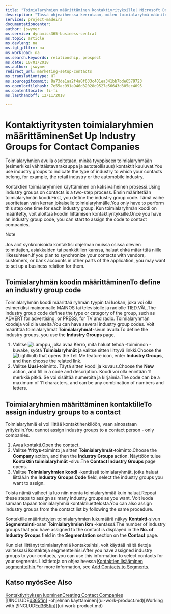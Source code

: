 ```yaml
---
title: "Toimialaryhmien määrittäminen kontaktiyrityksille| Microsoft Docs"
description: "Tässä ohjeaiheessa kerrotaan, miten toimialaryhmä määritetään ja miten sille sitten määritetään kontaktiryhmä, kuten vähittäistavarakauppa tai autoteollisuus."
services: project-madeira
documentationcenter: 
author: jswymer
ms.service: dynamics365-business-central
ms.topic: article
ms.devlang: na
ms.tgt_pltfrm: na
ms.workload: na
ms.search.keywords: relationship, prospect
ms.date: 10/01/2018
ms.author: jswymer
redirect_url: marketing-setup-contacts
ms.translationtype: HT
ms.sourcegitcommit: 8a73de1aa2f4a0f633c401ea341bb7bde6579723
ms.openlocfilehash: 7e55ac991a946d32028d9527e56643d305ec4095
ms.contentlocale: fi-fi
ms.lasthandoff: 12/11/2018

---
```

# <a name="set-up-industry-groups-for-contact-companies"></a><span data-ttu-id="8fdfc-103">Kontaktiyritysten toimialaryhmien määrittäminen</span><span class="sxs-lookup"><span data-stu-id="8fdfc-103">Set Up Industry Groups for Contact Companies</span></span>
<span data-ttu-id="8fdfc-104">Toimialaryhmien avulla osoitetaan, minkä tyyppiseen toimialaryhmään (esimerkiksi vähittäistavarakauppa ja autoteollisuus) kontaktit kuuluvat.</span><span class="sxs-lookup"><span data-stu-id="8fdfc-104">You use industry groups to indicate the type of industry to which your contacts belong, for example, the retail industry or the automobile industry.</span></span>

<span data-ttu-id="8fdfc-105">Kontaktien toimialaryhmien käyttäminen on kaksivaiheinen prosessi.</span><span class="sxs-lookup"><span data-stu-id="8fdfc-105">Using industry groups on contacts is a two-step process.</span></span> <span data-ttu-id="8fdfc-106">Ensin määritetään toimialaryhmän koodi.</span><span class="sxs-lookup"><span data-stu-id="8fdfc-106">First, you define the industry group code.</span></span> <span data-ttu-id="8fdfc-107">Tämä vaihe suoritetaan vain kerran jokaiselle toimialaryhmälle.</span><span class="sxs-lookup"><span data-stu-id="8fdfc-107">You only have to perform this step one time for each industry group.</span></span> <span data-ttu-id="8fdfc-108">Kun toimialaryhmän koodi on määritetty, voit aloittaa koodin liittämisen kontaktiyrityksille.</span><span class="sxs-lookup"><span data-stu-id="8fdfc-108">Once you have an industry group code, you can start to assign the code to contact companies.</span></span>

> [!NOTE]  
>   <span data-ttu-id="8fdfc-109">Jos aiot synkronisoida kontaktisi ohjelman muissa osissa olevien toimittajien, asiakkaiden tai pankkitilien kanssa, haluat ehkä määrittää niille liikesuhteen.</span><span class="sxs-lookup"><span data-stu-id="8fdfc-109">If you plan to synchronize your contacts with vendors, customers, or bank accounts in other parts of the application, you may want to set up a business relation for them.</span></span>

## <a name="to-define-an-industry-group-code"></a><span data-ttu-id="8fdfc-110">Toimialaryhmän koodin määrittäminen</span><span class="sxs-lookup"><span data-stu-id="8fdfc-110">To define an industry group code</span></span>
<span data-ttu-id="8fdfc-111">Toimialaryhmän koodi määrittää ryhmän tyypin tai luokan, joka voi olla esimerkiksi mainonnalle MAINOS tai televisiolle ja radiolle TIED.VÄL.</span><span class="sxs-lookup"><span data-stu-id="8fdfc-111">The industry group code defines the type or category of the group, such as ADVERT for advertising, or PRESS, for TV and radio.</span></span> <span data-ttu-id="8fdfc-112">Toimialaryhmän koodeja voi olla useita.</span><span class="sxs-lookup"><span data-stu-id="8fdfc-112">You can have several industry group codes.</span></span> <span data-ttu-id="8fdfc-113">Voit määrittää toimialaryhmät **Toimialaryhmät**-sivun avulla.</span><span class="sxs-lookup"><span data-stu-id="8fdfc-113">To define the industry groups, you use the **Industry Groups** page.</span></span>

1. <span data-ttu-id="8fdfc-114">Valitse ![Lamppu, joka avaa Kerro, mitä haluat tehdä -toiminnon](media/ui-search/search_small.png "Kerro, mitä haluat tehdä") -kuvake, syötä **Toimialaryhmät** ja valitse sitten liittyvä linkki.</span><span class="sxs-lookup"><span data-stu-id="8fdfc-114">Choose the ![Lightbulb that opens the Tell Me feature](media/ui-search/search_small.png "Tell me what you want to do") icon, enter **Industry Groups**, and then choose the related link.</span></span>
2. <span data-ttu-id="8fdfc-115">Valitse **Uusi**-toiminto. Täytä sitten koodi ja kuvaus.</span><span class="sxs-lookup"><span data-stu-id="8fdfc-115">Choose the **New** action, and fill in a code and description.</span></span> <span data-ttu-id="8fdfc-116">Koodi voi olla enintään 11 merkkiä pitkä. Se voi sisältää numeroita ja kirjaimia.</span><span class="sxs-lookup"><span data-stu-id="8fdfc-116">The code can be a maximum of 11 characters, and can be any combination of numbers and letters.</span></span>

## <a name="AssignIndustryGroupContact"></a> <span data-ttu-id="8fdfc-117">Toimialaryhmien määrittäminen kontaktille</span><span class="sxs-lookup"><span data-stu-id="8fdfc-117">To assign industry groups to a contact</span></span>
<span data-ttu-id="8fdfc-118">Toimialaryhmiä ei voi liittää kontaktihenkilöön, vaan ainoastaan yrityksiin.</span><span class="sxs-lookup"><span data-stu-id="8fdfc-118">You cannot assign industry groups to a contact person - only companies.</span></span>

1. <span data-ttu-id="8fdfc-119">Avaa kontakti.</span><span class="sxs-lookup"><span data-stu-id="8fdfc-119">Open the contact.</span></span>
2. <span data-ttu-id="8fdfc-120">Valitse **Yritys**-toiminto ja sitten **Toimialaryhmät**-toiminto.</span><span class="sxs-lookup"><span data-stu-id="8fdfc-120">Choose the **Company** action, and then the **Industry Groups** action.</span></span> <span data-ttu-id="8fdfc-121">Näyttöön tulee **Kontaktin toimialaryhmät** -sivu.</span><span class="sxs-lookup"><span data-stu-id="8fdfc-121">The **Contact Industry Groups** page opens.</span></span>
3. <span data-ttu-id="8fdfc-122">Valitse **Toimialaryhmien koodi** -kentässä toimialaryhmät, jotka haluat liittää.</span><span class="sxs-lookup"><span data-stu-id="8fdfc-122">In the **Industry Groups Code** field, select the industry groups you want to assign.</span></span>

<span data-ttu-id="8fdfc-123">Toista nämä vaiheet ja luo niin monta toimialaryhmää kuin haluat.</span><span class="sxs-lookup"><span data-stu-id="8fdfc-123">Repeat these steps to assign as many industry groups as you want.</span></span> <span data-ttu-id="8fdfc-124">Voit luoda samaan tapaan toimialaryhmiä kontaktiluettelosta.</span><span class="sxs-lookup"><span data-stu-id="8fdfc-124">You can also assign industry groups from the contact list by following the same procedure.</span></span>

<span data-ttu-id="8fdfc-125">Kontaktille määritettyjen toimialaryhmien lukumäärä näkyy **Kontakti**-sivun **Segmentointi**-osan **Toimialaryhmien lkm** -kentässä.</span><span class="sxs-lookup"><span data-stu-id="8fdfc-125">The number of industry groups that you have assigned to the contact is displayed in the **No. of Industry Groups** field in the **Segmentation** section on the **Contact** page.</span></span>

<span data-ttu-id="8fdfc-126">Kun olet liittänyt toimialaryhmiä kontakteihisi, voit käyttää näitä tietoja valitessasi kontakteja segmentteihisi.</span><span class="sxs-lookup"><span data-stu-id="8fdfc-126">After you have assigned industry groups to your contacts, you can use this information to select contacts for your segments.</span></span> <span data-ttu-id="8fdfc-127">Lisätietoja on ohjeaiheessa [Kontaktien lisääminen segmentteihin](marketing-add-contact-segment.md).</span><span class="sxs-lookup"><span data-stu-id="8fdfc-127">For more information, see [Add Contacts to Segments](marketing-add-contact-segment.md).</span></span>

## <a name="see-also"></a><span data-ttu-id="8fdfc-128">Katso myös</span><span class="sxs-lookup"><span data-stu-id="8fdfc-128">See Also</span></span>
[<span data-ttu-id="8fdfc-129">Kontaktiyrityksen luominen</span><span class="sxs-lookup"><span data-stu-id="8fdfc-129">Creating Contact Companies</span></span>](marketing-create-contact-companies.md)  
<span data-ttu-id="8fdfc-130">[[!INCLUDE[d365fin](includes/d365fin_md.md)] -ohjelman käyttäminen](ui-work-product.md)</span><span class="sxs-lookup"><span data-stu-id="8fdfc-130">[Working with [!INCLUDE[d365fin](includes/d365fin_md.md)]](ui-work-product.md)</span></span>


